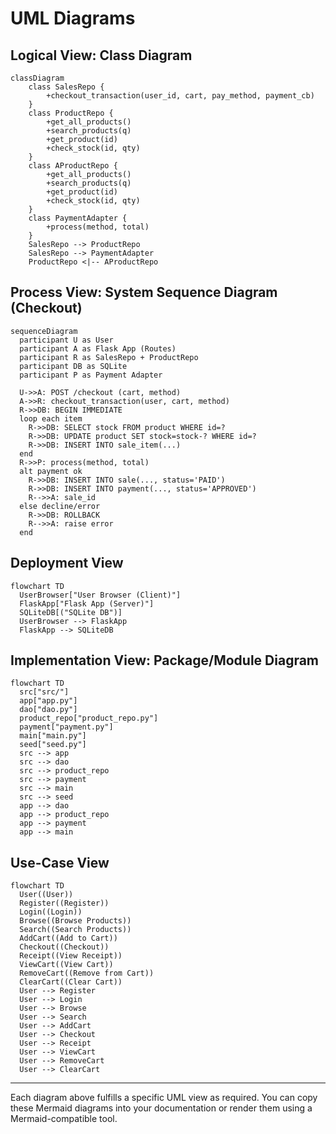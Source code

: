 # UML Diagrams

## Logical View: Class Diagram

```mermaid
classDiagram
    class SalesRepo {
        +checkout_transaction(user_id, cart, pay_method, payment_cb)
    }
    class ProductRepo {
        +get_all_products()
        +search_products(q)
        +get_product(id)
        +check_stock(id, qty)
    }
    class AProductRepo {
        +get_all_products()
        +search_products(q)
        +get_product(id)
        +check_stock(id, qty)
    }
    class PaymentAdapter {
        +process(method, total)
    }
    SalesRepo --> ProductRepo
    SalesRepo --> PaymentAdapter
    ProductRepo <|-- AProductRepo
```

## Process View: System Sequence Diagram (Checkout)

```mermaid
sequenceDiagram
  participant U as User
  participant A as Flask App (Routes)
  participant R as SalesRepo + ProductRepo
  participant DB as SQLite
  participant P as Payment Adapter

  U->>A: POST /checkout (cart, method)
  A->>R: checkout_transaction(user, cart, method)
  R->>DB: BEGIN IMMEDIATE
  loop each item
    R->>DB: SELECT stock FROM product WHERE id=?
    R->>DB: UPDATE product SET stock=stock-? WHERE id=?
    R->>DB: INSERT INTO sale_item(...)
  end
  R->>P: process(method, total)
  alt payment ok
    R->>DB: INSERT INTO sale(..., status='PAID')
    R->>DB: INSERT INTO payment(..., status='APPROVED')
    R-->>A: sale_id
  else decline/error
    R->>DB: ROLLBACK
    R-->>A: raise error
  end
```


## Deployment View

```mermaid
flowchart TD
  UserBrowser["User Browser (Client)"]
  FlaskApp["Flask App (Server)"]
  SQLiteDB[("SQLite DB")]
  UserBrowser --> FlaskApp
  FlaskApp --> SQLiteDB
```

## Implementation View: Package/Module Diagram

```mermaid
flowchart TD
  src["src/"]
  app["app.py"]
  dao["dao.py"]
  product_repo["product_repo.py"]
  payment["payment.py"]
  main["main.py"]
  seed["seed.py"]
  src --> app
  src --> dao
  src --> product_repo
  src --> payment
  src --> main
  src --> seed
  app --> dao
  app --> product_repo
  app --> payment
  app --> main
```


## Use-Case View

```mermaid
flowchart TD
  User((User))
  Register((Register))
  Login((Login))
  Browse((Browse Products))
  Search((Search Products))
  AddCart((Add to Cart))
  Checkout((Checkout))
  Receipt((View Receipt))
  ViewCart((View Cart))
  RemoveCart((Remove from Cart))
  ClearCart((Clear Cart))
  User --> Register
  User --> Login
  User --> Browse
  User --> Search
  User --> AddCart
  User --> Checkout
  User --> Receipt
  User --> ViewCart
  User --> RemoveCart
  User --> ClearCart
```

---

Each diagram above fulfills a specific UML view as required. You can copy these Mermaid diagrams into your documentation or render them using a Mermaid-compatible tool.
